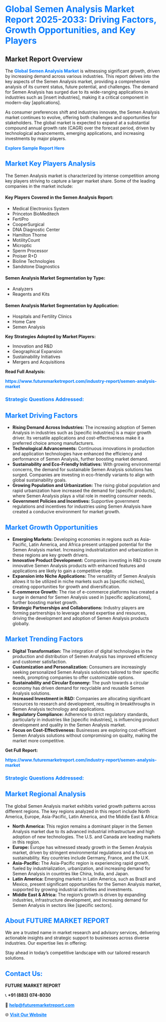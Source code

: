 <h1 style="color: #007BFF;">Global Semen Analysis Market Report 2025-2033: Driving Factors, Growth Opportunities, and Key Players</h1>

<section id="overview">
<h2>Market Report Overview</h2>
<p>The <a href="https://www.futuremarketreport.com/industry-report/semen-analysis-market" style="color: #007BFF; text-decoration: none;"><strong>Global Semen Analysis Market</strong></a> is witnessing significant growth, driven by increasing demand across various industries. This report delves into the key aspects of the Semen Analysis market, providing a comprehensive analysis of its current status, future potential, and challenges. The demand for Semen Analysis has surged due to its wide-ranging applications in industries such as [insert industries], making it a critical component in modern-day [applications].</p>
<p>As consumer preferences shift and industries innovate, the Semen Analysis market continues to evolve, offering both challenges and opportunities for stakeholders. The global market is expected to expand at a substantial compound annual growth rate (CAGR) over the forecast period, driven by technological advancements, emerging applications, and increasing investments by major players.</p>
</section>

<section id="overview">
<p><a href="https://www.futuremarketreport.com/request-sample/reportId=122062" style="color: #007BFF; text-decoration: none;"><strong>Explore Sample Report Here</strong></a></p>
</section>

<section id="key-players">
<h2 style="color: #007BFF;">Market Key Players Analysis</h2>
<p>The Semen Analysis market is characterized by intense competition among key players striving to capture a larger market share. Some of the leading companies in the market include:</p>
<h4>Key Players Covered in the Semen Analysis Report:</h4>
<ul><li>Medical Electronics System</li><li>Princeton BioMeditech</li><li>FertiPro</li><li>CooperSurgical</li><li>DNA Diagnostic Center</li><li>Hamilton Thorne</li><li>MotilityCount</li><li>Microptic</li><li>Sperm Processor</li><li>Proiser R+D</li><li>Bioline Technologies</li><li>Sandstone Diagnostics</li></ul>
<h4>Semen Analysis Market Segmentation by Type:</h4>
<ul><li>Analyzers</li><li>Reagents and Kits</li></ul>

<h4>Semen Analysis Market Segmentation by Application:</h4>
<ul><li>Hospitals and Fertility Clinics</li><li>Home Care</li><li>Semen Analysis</li></ul>
<p><strong>Key Strategies Adopted by Market Players:</strong></p>
<ul>
<li>Innovation and R&D</li>
<li>Geographical Expansion</li>
<li>Sustainability Initiatives</li>
<li>Mergers and Acquisitions</li>
</ul>
</section>

<section>
<p><strong>Read Full Analysis: </strong></p><a href="https://www.futuremarketreport.com/industry-report/semen-analysis-market" style="color: #007BFF; text-decoration: none;"><strong>https://www.futuremarketreport.com/industry-report/semen-analysis-market</strong></a>
<h3 style="color: #007BFF;">Strategic Questions Addressed:</h3>
</section>

<section id="driving-factors">
<h2 style="color: #007BFF;">Market Driving Factors</h2>
<ul>
<li><strong>Rising Demand Across Industries:</strong> The increasing adoption of Semen Analysis in industries such as [specific industries] is a major growth driver. Its versatile applications and cost-effectiveness make it a preferred choice among manufacturers.</li>
<li><strong>Technological Advancements:</strong> Continuous innovations in production and application technologies have enhanced the efficiency and performance of Semen Analysis, further boosting market demand.</li>
<li><strong>Sustainability and Eco-Friendly Initiatives:</strong> With growing environmental concerns, the demand for sustainable Semen Analysis solutions has surged. Companies are investing in eco-friendly variants to align with global sustainability goals.</li>
<li><strong>Growing Population and Urbanization:</strong> The rising global population and rapid urbanization have increased the demand for [specific products], where Semen Analysis plays a vital role in meeting consumer needs.</li>
<li><strong>Government Policies and Incentives:</strong> Supportive government regulations and incentives for industries using Semen Analysis have created a conducive environment for market growth.</li>
</ul>
</section>

<section id="growth-opportunities">
<h2 style="color: #007BFF;">Market Growth Opportunities</h2>
<ul>
<li><strong>Emerging Markets:</strong> Developing economies in regions such as Asia-Pacific, Latin America, and Africa present untapped potential for the Semen Analysis market. Increasing industrialization and urbanization in these regions are key growth drivers.</li>
<li><strong>Innovative Product Development:</strong> Companies investing in R&D to create innovative Semen Analysis products with enhanced features and applications are likely to gain a competitive edge.</li>
<li><strong>Expansion into Niche Applications:</strong> The versatility of Semen Analysis allows it to be utilized in niche markets such as [specific niches], creating opportunities for growth and diversification.</li>
<li><strong>E-commerce Growth:</strong> The rise of e-commerce platforms has created a surge in demand for Semen Analysis used in [specific applications], further boosting market growth.</li>
<li><strong>Strategic Partnerships and Collaborations:</strong> Industry players are forming partnerships to leverage shared expertise and resources, driving the development and adoption of Semen Analysis products globally.</li>
</ul>
</section>

<section id="trending-factors">
<h2 style="color: #007BFF;">Market Trending Factors</h2>
<ul>
<li><strong>Digital Transformation:</strong> The integration of digital technologies in the production and distribution of Semen Analysis has improved efficiency and customer satisfaction.</li>
<li><strong>Customization and Personalization:</strong> Consumers are increasingly seeking personalized Semen Analysis solutions tailored to their specific needs, prompting companies to offer customizable options.</li>
<li><strong>Sustainability and Circular Economy:</strong> The push towards a circular economy has driven demand for recyclable and reusable Semen Analysis solutions.</li>
<li><strong>Increased Investment in R&D:</strong> Companies are allocating significant resources to research and development, resulting in breakthroughs in Semen Analysis technology and applications.</li>
<li><strong>Regulatory Compliance:</strong> Adherence to strict regulatory standards, particularly in industries like [specific industries], is influencing product development and quality in the Semen Analysis market.</li>
<li><strong>Focus on Cost-Effectiveness:</strong> Businesses are exploring cost-efficient Semen Analysis solutions without compromising on quality, making the market more competitive.</li>
</ul>
</section>

<section>
<p><strong>Get Full Report: </strong></p><a href="https://www.futuremarketreport.com/industry-report/semen-analysis-market" style="color: #007BFF; text-decoration: none;"><strong>https://www.futuremarketreport.com/industry-report/semen-analysis-market</strong></a>
<h3 style="color: #007BFF;">Strategic Questions Addressed:</h3>
</section>


<section id="regional-analysis">
<h2 style="color: #007BFF;">Market Regional Analysis</h2>
<p>The global Semen Analysis market exhibits varied growth patterns across different regions. The key regions analyzed in this report include North America, Europe, Asia-Pacific, Latin America, and the Middle East & Africa:</p>
<ul>
<li><strong>North America:</strong> This region remains a dominant player in the Semen Analysis market due to its advanced industrial infrastructure and high adoption of new technologies. The U.S. and Canada are leading markets in this region.</li>
<li><strong>Europe:</strong> Europe has witnessed steady growth in the Semen Analysis market, driven by stringent environmental regulations and a focus on sustainability. Key countries include Germany, France, and the U.K.</li>
<li><strong>Asia-Pacific:</strong> The Asia-Pacific region is experiencing rapid growth, fueled by industrialization, urbanization, and increasing demand for Semen Analysis in countries like China, India, and Japan.</li>
<li><strong>Latin America:</strong> Emerging markets in Latin America, such as Brazil and Mexico, present significant opportunities for the Semen Analysis market, supported by growing industrial activities and investments.</li>
<li><strong>Middle East & Africa:</strong> The region’s growth is driven by expanding industries, infrastructure development, and increasing demand for Semen Analysis in sectors like [specific sectors].</li>
</ul>
</section>

<footer>
<h2 style="color: #007BFF;">About FUTURE MARKET REPORT</h2>
<p>We are a trusted name in market research and advisory services, delivering actionable insights and strategic support to businesses across diverse industries. Our expertise lies in offering:</p>

<p>Stay ahead in today’s competitive landscape with our tailored research solutions.</p>

<h2 style="color: #007BFF;">Contact Us:</h2>
<p><strong>FUTURE MARKET REPORT</strong></p>
<p>📞 <strong>+91 (883) 074-8030</strong></p>
<p>📧 <strong><a href="mailto:help@futuremarketreport.com" style="color: #007BFF;">help@futuremarketreport.com</a></strong></p>
<p>🌐 <strong><a href="https://www.futuremarketreport.com/" style="color: #007BFF;">Visit Our Website</a></strong></p>
</footer>